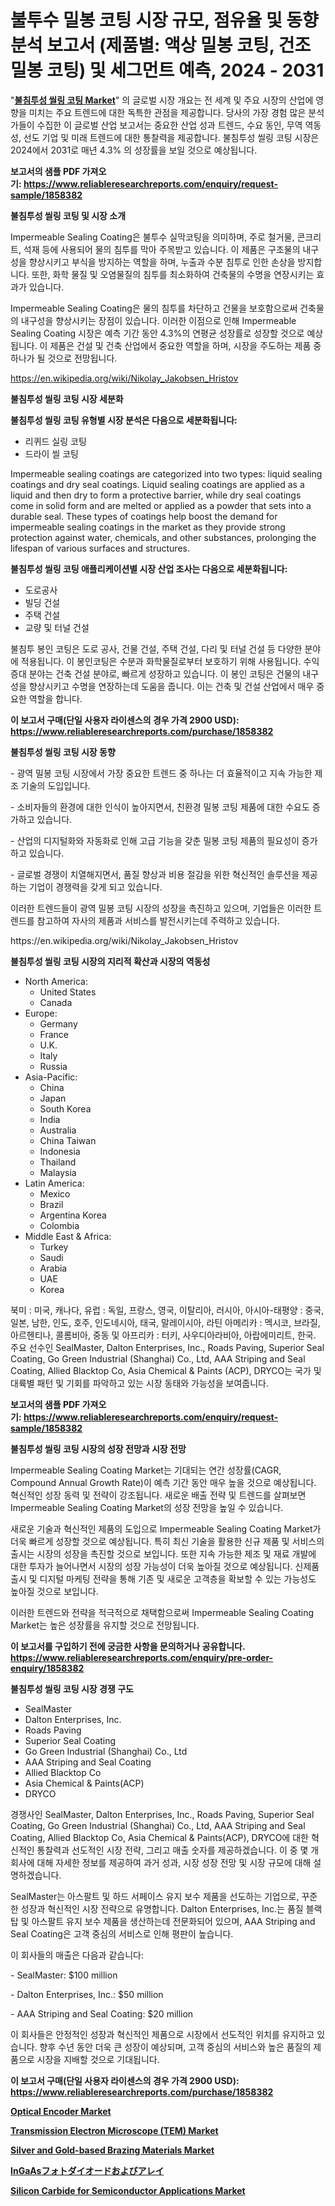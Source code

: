 <p><h1>불투수 밀봉 코팅 시장 규모, 점유율 및 동향 분석 보고서 (제품별: 액상 밀봉 코팅, 건조 밀봉 코팅) 및 세그먼트 예측, 2024 - 2031</h1></p><p>"<strong><a href="https://www.reliableresearchreports.com/impermeable-sealing-coating-r1858382">불침투성 씰링 코팅 Market</a></strong>" 의 글로벌 시장 개요는 전 세계 및 주요 시장의 산업에 영향을 미치는 주요 트렌드에 대한 독특한 관점을 제공합니다. 당사의 가장 경험 많은 분석가들이 수집한 이 글로벌 산업 보고서는 중요한 산업 성과 트렌드, 수요 동인, 무역 역동성, 선도 기업 및 미래 트렌드에 대한 통찰력을 제공합니다. 불침투성 씰링 코팅 시장은 2024에서 2031로 매년 4.3% 의 성장률을 보일 것으로 예상됩니다.</p>
<p><strong>보고서의 샘플 PDF 가져오기:&nbsp;<a href="https://www.reliableresearchreports.com/enquiry/request-sample/1858382">https://www.reliableresearchreports.com/enquiry/request-sample/1858382</a></strong></p>
<p><strong>불침투성 씰링 코팅 및 시장 소개</strong></p>
<p><p>Impermeable Sealing Coating은 불투수 실막코팅을 의미하며, 주로 철거물, 콘크리트, 석재 등에 사용되어 물의 침투를 막아 주목받고 있습니다. 이 제품은 구조물의 내구성을 향상시키고 부식을 방지하는 역할을 하며, 누출과 수분 침투로 인한 손상을 방지합니다. 또한, 화학 물질 및 오염물질의 침투를 최소화하여 건축물의 수명을 연장시키는 효과가 있습니다.</p><p>Impermeable Sealing Coating은 물의 침투를 차단하고 건물을 보호함으로써 건축물의 내구성을 향상시키는 장점이 있습니다. 이러한 이점으로 인해 Impermeable Sealing Coating 시장은 예측 기간 동안 4.3%의 연평균 성장률로 성장할 것으로 예상됩니다. 이 제품은 건설 및 건축 산업에서 중요한 역할을 하며, 시장을 주도하는 제품 중 하나가 될 것으로 전망됩니다.</p></p>
<p><a href="https://en.wikipedia.org/wiki/Nikolay_Jakobsen_Hristov">https://en.wikipedia.org/wiki/Nikolay_Jakobsen_Hristov</a></p>
<p><strong>불침투성 씰링 코팅 시장 세분화</strong></p>
<p><strong>불침투성 씰링 코팅 유형별 시장 분석은 다음으로 세분화됩니다:</strong></p>
<p><ul><li>리퀴드 실링 코팅</li><li>드라이 씰 코팅</li></ul></p>
<p><p>Impermeable sealing coatings are categorized into two types: liquid sealing coatings and dry seal coatings. Liquid sealing coatings are applied as a liquid and then dry to form a protective barrier, while dry seal coatings come in solid form and are melted or applied as a powder that sets into a durable seal. These types of coatings help boost the demand for impermeable sealing coatings in the market as they provide strong protection against water, chemicals, and other substances, prolonging the lifespan of various surfaces and structures.</p></p>
<p><strong>불침투성 씰링 코팅 애플리케이션별 시장 산업 조사는 다음으로 세분화됩니다:</strong></p>
<p><ul><li>도로공사</li><li>빌딩 건설</li><li>주택 건설</li><li>교량 및 터널 건설</li></ul></p>
<p><p>불침투 봉인 코팅은 도로 공사, 건물 건설, 주택 건설, 다리 및 터널 건설 등 다양한 분야에 적용됩니다. 이 봉인코팅은 수분과 화학물질로부터 보호하기 위해 사용됩니다. 수익 증대 분야는 건축 건설 분야로, 빠르게 성장하고 있습니다. 이 봉인 코팅은 건물의 내구성을 향상시키고 수명을 연장하는데 도움을 줍니다. 이는 건축 및 건설 산업에서 매우 중요한 역할을 합니다.</p></p>
<p><strong>이 보고서 구매(단일 사용자 라이센스의 경우 가격 2900 USD): <a href="https://www.reliableresearchreports.com/purchase/1858382">https://www.reliableresearchreports.com/purchase/1858382</a></strong></p>
<p><strong>불침투성 씰링 코팅 시장 동향</strong></p>
<p><p>- 광역 밀봉 코팅 시장에서 가장 중요한 트렌드 중 하나는 더 효율적이고 지속 가능한 제조 기술의 도입입니다.</p><p>- 소비자들의 환경에 대한 인식이 높아지면서, 친환경 밀봉 코팅 제품에 대한 수요도 증가하고 있습니다.</p><p>- 산업의 디지털화와 자동화로 인해 고급 기능을 갖춘 밀봉 코팅 제품의 필요성이 증가하고 있습니다.</p><p>- 글로벌 경쟁이 치열해지면서, 품질 향상과 비용 절감을 위한 혁신적인 솔루션을 제공하는 기업이 경쟁력을 갖게 되고 있습니다.</p><p>이러한 트렌드들이 광역 밀봉 코팅 시장의 성장을 촉진하고 있으며, 기업들은 이러한 트렌드를 참고하여 자사의 제품과 서비스를 발전시키는데 주력하고 있습니다.</p></p>
<p>https://en.wikipedia.org/wiki/Nikolay_Jakobsen_Hristov</p>
<p><strong>불침투성 씰링 코팅 시장의 지리적 확산과 시장의 역동성</strong></p>
<p><ul>
    <li>
        North America:
        <ul>
            <li>United States</li>
            <li>Canada</li>
        </ul>
    </li>
    <li>
        Europe:
        <ul>
            <li>Germany</li>
            <li>France</li>
            <li>U.K.</li>
            <li>Italy</li>
            <li>Russia</li>
        </ul>
    </li>
    <li>
        Asia-Pacific:
        <ul>
            <li>China</li>
            <li>Japan</li>
            <li>South Korea</li>
            <li>India</li>
            <li>Australia</li>
            <li>China Taiwan</li>
            <li>Indonesia</li>
            <li>Thailand</li>
            <li>Malaysia</li>
        </ul>
    </li>
    <li>
        Latin America:
        <ul>
            <li>Mexico</li>
            <li>Brazil</li>
            <li>Argentina Korea</li>
            <li>Colombia</li>
        </ul>
    </li>
    <li>
        Middle East & Africa:
        <ul>
            <li>Turkey</li>
            <li>Saudi</li>
            <li>Arabia</li>
            <li>UAE</li>
            <li>Korea</li>
        </ul>
    </li>
    </ul></p>
<p><p>북미 : 미국, 캐나다, 유럽 : 독일, 프랑스, 영국, 이탈리아, 러시아, 아시아-태평양 : 중국, 일본, 남한, 인도, 호주, 인도네시아, 태국, 말레이시아, 라틴 아메리카 : 멕시코, 브라질, 아르헨티나, 콜롬비아, 중동 및 아프리카 : 터키, 사우디아라비아, 아랍에미리트, 한국. 주요 선수인 SealMaster, Dalton Enterprises, Inc., Roads Paving, Superior Seal Coating, Go Green Industrial (Shanghai) Co., Ltd, AAA Striping and Seal Coating, Allied Blacktop Co, Asia Chemical & Paints (ACP), DRYCO는 국가 및 대륙별 패턴 및 기회를 파악하고 있는 시장 동태와 가능성을 보여줍니다.</p></p>
<p><strong>보고서의 샘플 PDF 가져오기:&nbsp;<a href="https://www.reliableresearchreports.com/enquiry/request-sample/1858382">https://www.reliableresearchreports.com/enquiry/request-sample/1858382</a></strong></p>
<p><strong>불침투성 씰링 코팅 시장의 성장 전망과 시장 전망</strong></p>
<p><p>Impermeable Sealing Coating Market는 기대되는 연간 성장률(CAGR, Compound Annual Growth Rate)이 예측 기간 동안 매우 높을 것으로 예상됩니다. 혁신적인 성장 동력 및 전략이 강조됩니다. 새로운 배출 전략 및 트렌드를 살펴보면 Impermeable Sealing Coating Market의 성장 전망을 높일 수 있습니다. </p><p>새로운 기술과 혁신적인 제품의 도입으로 Impermeable Sealing Coating Market가 더욱 빠르게 성장할 것으로 예상됩니다. 특히 최신 기술을 활용한 신규 제품 및 서비스의 출시는 시장의 성장을 촉진할 것으로 보입니다. 또한 지속 가능한 제조 및 재료 개발에 대한 투자가 늘어나면서 시장의 성장 가능성이 더욱 높아질 것으로 예상됩니다. 신제품 출시 및 디지털 마케팅 전략을 통해 기존 및 새로운 고객층을 확보할 수 있는 가능성도 높아질 것으로 보입니다.</p><p>이러한 트렌드와 전략을 적극적으로 채택함으로써 Impermeable Sealing Coating Market는 높은 성장률을 유지할 것으로 전망됩니다.</p></p>
<p><strong>이 보고서를 구입하기 전에 궁금한 사항을 문의하거나 공유합니다. <a href="https://www.reliableresearchreports.com/enquiry/pre-order-enquiry/1858382">https://www.reliableresearchreports.com/enquiry/pre-order-enquiry/1858382</a></strong></p>
<p><strong>불침투성 씰링 코팅 시장 경쟁 구도</strong></p>
<p><ul><li>SealMaster</li><li>Dalton Enterprises, Inc.</li><li>Roads Paving</li><li>Superior Seal Coating</li><li>Go Green Industrial (Shanghai) Co., Ltd</li><li>AAA Striping and Seal Coating</li><li>Allied Blacktop Co</li><li>Asia Chemical & Paints(ACP)</li><li>DRYCO</li></ul></p>
<p><p>경쟁사인 SealMaster, Dalton Enterprises, Inc., Roads Paving, Superior Seal Coating, Go Green Industrial (Shanghai) Co., Ltd, AAA Striping and Seal Coating, Allied Blacktop Co, Asia Chemical & Paints(ACP), DRYCO에 대한 혁신적인 통찰력과 선도적인 시장 전략, 그리고 매출 숫자를 제공하겠습니다. 이 중 몇 개 회사에 대해 자세한 정보를 제공하여 과거 성과, 시장 성장 전망 및 시장 규모에 대해 설명하겠습니다.</p><p>SealMaster는 아스팔트 및 하드 서페이스 유지 보수 제품을 선도하는 기업으로, 꾸준한 성장과 혁신적인 시장 전략으로 유명합니다. Dalton Enterprises, Inc.는 품질 블랙탑 및 아스팔트 유지 보수 제품을 생산하는데 전문화되어 있으며, AAA Striping and Seal Coating은 고객 중심의 서비스로 인해 평판이 높습니다.</p><p>이 회사들의 매출은 다음과 같습니다:</p><p>- SealMaster: $100 million</p><p>- Dalton Enterprises, Inc.: $50 million</p><p>- AAA Striping and Seal Coating: $20 million</p><p>이 회사들은 안정적인 성장과 혁신적인 제품으로 시장에서 선도적인 위치를 유지하고 있습니다. 향후 수년 동안 더욱 큰 성장이 예상되며, 고객 중심의 서비스와 높은 품질의 제품으로 시장을 지배할 것으로 기대됩니다.</p></p>
<p><strong>이 보고서 구매(단일 사용자 라이센스의 경우 가격 2900 USD): <a href="https://www.reliableresearchreports.com/purchase/1858382">https://www.reliableresearchreports.com/purchase/1858382</a></strong></p>
<p><strong><p><a href="https://issuu.com/reportprime-2/docs/optical-encoder-market-size-2030.pp_45de6460cb63b7">Optical Encoder Market</a></p><p><a href="https://issuu.com/reportprime-2/docs/transmission-electron-microscope-te_d4c680308d0406">Transmission Electron Microscope (TEM) Market</a></p><p><a href="https://github.com/RichRobinson5/Market-Research-Report-List-6/blob/main/silver-and-gold-based-brazing-materials-market.md">Silver and Gold-based Brazing Materials Market</a></p><p><a href="https://medium.com/@atdlohman/ingaas%E3%83%95%E3%82%A9%E3%83%88%E3%83%80%E3%82%A4%E3%82%AA%E3%83%BC%E3%83%89%E3%81%8A%E3%82%88%E3%81%B3%E3%82%A2%E3%83%AC%E3%82%A4%E3%81%AE%E5%B8%82%E5%A0%B4%E3%82%B7%E3%82%A7%E3%82%A2-%E3%82%B5%E3%82%A4%E3%82%BA-%E3%83%88%E3%83%AC%E3%83%B3%E3%83%89-%E7%94%A3%E6%A5%AD%E5%88%86%E6%9E%90%E3%83%AC%E3%83%9D%E3%83%BC%E3%83%88-%E3%82%BF%E3%82%A4%E3%83%97%E5%88%A5-%E3%82%A8%E3%83%B3%E3%83%89%E3%83%A6%E3%83%BC%E3%82%B9%E5%88%A5-%E5%95%86%E7%94%A8-%E6%B6%88%E8%B2%BB%E8%80%85-%E7%94%A3%E6%A5%AD-%E3%81%9D%E3%81%AE%E4%BB%96-%E5%9C%B0%E5%9F%9F%E5%88%A5-%E3%82%BB%E3%82%B0%E3%83%A1%E3%83%B3%E3%83%88%E4%BA%88%E6%B8%AC-2024%E5%B9%B4-2031%E5%B9%B4-822468c986be">InGaAsフォトダイオードおよびアレイ</a></p><p><a href="https://github.com/nathandecarvalho/Market-Research-Report-List-5/blob/main/silicon-carbide-for-semiconductor-applications-market.md">Silicon Carbide for Semiconductor Applications Market</a></p></strong></p>
<p></p>